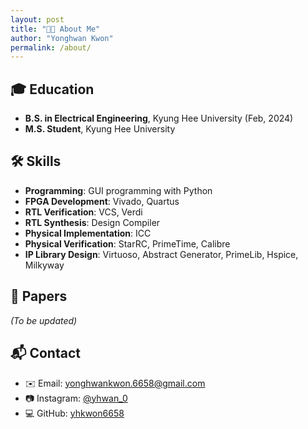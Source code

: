 ```yaml
---
layout: post
title: "🧑‍💻 About Me"
author: "Yonghwan Kwon"
permalink: /about/
---
```


## 🎓 Education
- **B.S. in Electrical Engineering**, Kyung Hee University (Feb, 2024)
- **M.S. Student**, Kyung Hee University

## 🛠 Skills
- **Programming**: GUI programming with Python
- **FPGA Development**: Vivado, Quartus
- **RTL Verification**: VCS, Verdi
- **RTL Synthesis**: Design Compiler
- **Physical Implementation**: ICC
- **Physical Verification**: StarRC, PrimeTime, Calibre
- **IP Library Design**: Virtuoso, Abstract Generator, PrimeLib, Hspice, Milkyway

## 📄 Papers
_(To be updated)_

## 📬 Contact
- ✉️ Email: [yonghwankwon.6658@gmail.com](mailto:yonghwankwon.6658@gmail.com)
- 📷 Instagram: [@yhwan_0](https://www.instagram.com/yhwan_0/)
- 💻 GitHub: [yhkwon6658](https://github.com/yhkwon6658)
